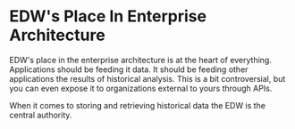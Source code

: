 # EDW's Place In Enterprise Architecture

EDW's place in the enterprise architecture is at the heart of everything. Applications should be feeding it data. It should be feeding other applications the results of historical analysis. This is a bit controversial, but you can even expose it to organizations external to yours through APIs. 

When it comes to storing and retrieving historical data the EDW is the central authority.

